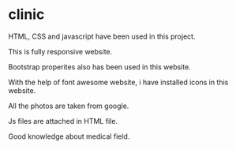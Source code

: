 # clinic

HTML, CSS and javascript have been used in this project.

This is fully responsive website.

Bootstrap properites also has been used in this website.

With the help of font awesome website, i have installed icons in this website.

All the photos are taken from google.

Js files are attached in HTML file.

Good knowledge about medical field.
